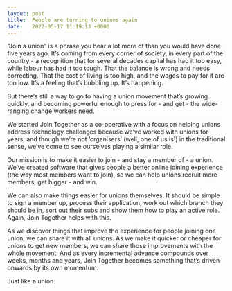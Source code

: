 ```yaml
---
layout: post
title:  People are turning to unions again
date:   2022-05-17 11:19:13 +0000
---
```


“Join a union” is a phrase you hear a lot more of than you would have done five years ago. It’s coming from every corner
of society, in every part of the country - a recognition that for several decades capital has had it too easy, while
labour has had it too tough. That the balance is wrong and needs correcting. That the cost of living is too high, and
the wages to pay for it are too low. It’s a feeling that’s bubbling up. It’s happening.

But there’s still a way to go to having a union movement that’s growing quickly, and becoming powerful enough to press
for - and get - the wide-ranging change workers need.

We started Join Together as a co-operative with a focus on helping unions address technology challenges because we’ve
worked with unions for years, and though we’re not ‘organisers’ (well, one of us is!) in the traditional sense, we’ve
come to see ourselves playing a similar role.

Our mission is to make it easier to join - and stay a member of - a union. We’ve created software that gives people a
better online joining experience (the way most members want to join), so we can help unions recruit more members, get
bigger - and win.

We can also make things easier for unions themselves. It should be simple to sign a member up, process their
application, work out which branch they should be in, sort out their subs and show them how to play an active role.
Again, Join Together helps with this.

As we discover things that improve the experience for people joining one union, we can share it with all unions. As we
make it quicker or cheaper for unions to get new members, we can share those improvements with the whole movement. And
as every incremental advance compounds over weeks, months and years, Join Together becomes something that’s driven
onwards by its own momentum.

Just like a union.
